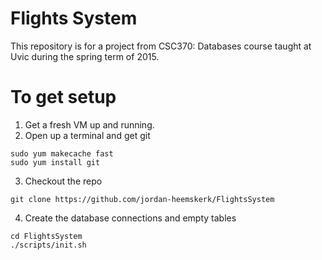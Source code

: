 # Flights System
This repository is for a project from CSC370: Databases course taught at Uvic during the spring term of 2015. 

# To get setup
1. Get a fresh VM up and running. 
2. Open up a terminal and get git
```
sudo yum makecache fast
sudo yum install git
```
3. Checkout the repo
```
git clone https://github.com/jordan-heemskerk/FlightsSystem
```
4. Create the database connections and empty tables
```
cd FlightsSystem
./scripts/init.sh
```
